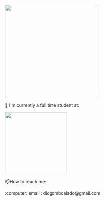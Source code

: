 <img src="https://user-images.githubusercontent.com/99777188/218344413-f4239a79-2ac8-48ea-bead-b4129cfa7389.gif" width="300">
<p> 🧐 I'm currently a full time student at:</p>
<img src="https://user-images.githubusercontent.com/99777188/218343667-a02c58d6-eb12-48b3-b3bd-cb596789982e.png" width="200" height="200">
<p>📫How to reach me:</p>
<p>:computer: email :  diogombcalado@gmail.com</p>
